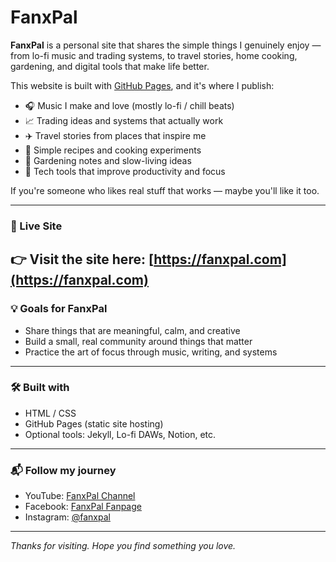 # FanxPal

**FanxPal** is a personal site that shares the simple things I genuinely enjoy — from lo-fi music and trading systems, to travel stories, home cooking, gardening, and digital tools that make life better.

This website is built with [GitHub Pages](https://pages.github.com), and it's where I publish:
- 🎧 Music I make and love (mostly lo-fi / chill beats)
- 📈 Trading ideas and systems that actually work
- ✈️ Travel stories from places that inspire me
- 🍳 Simple recipes and cooking experiments
- 🌱 Gardening notes and slow-living ideas
- 📱 Tech tools that improve productivity and focus

If you're someone who likes real stuff that works — maybe you'll like it too.

---

### 🔗 Live Site

👉 Visit the site here: [https://fanxpal.com](https://fanxpal.com)
---

### 💡 Goals for FanxPal

- Share things that are meaningful, calm, and creative
- Build a small, real community around things that matter
- Practice the art of focus through music, writing, and systems

---

### 🛠 Built with

- HTML / CSS
- GitHub Pages (static site hosting)
- Optional tools: Jekyll, Lo-fi DAWs, Notion, etc.

---

### 📬 Follow my journey

- YouTube: [FanxPal Channel](https://www.youtube.com/@fanxpal)
- Facebook: [FanxPal Fanpage](https://www.facebook.com/fanxpal)
- Instagram: [@fanxpal](https://www.instagram.com/fanxpal)


---

*Thanks for visiting. Hope you find something you love.*
